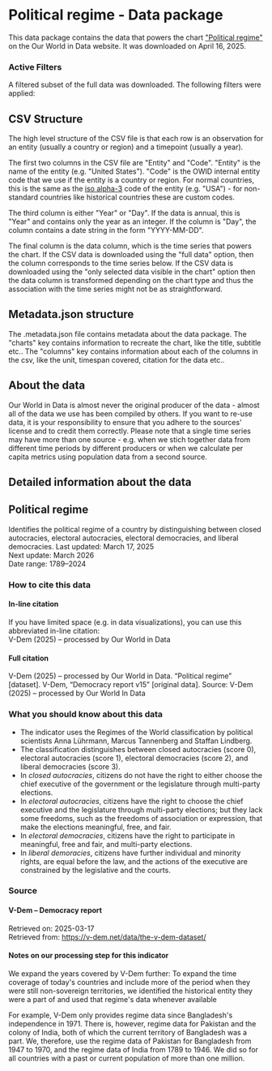# Political regime - Data package

This data package contains the data that powers the chart ["Political regime"](https://ourworldindata.org/grapher/political-regime?v=1&csvType=filtered&useColumnShortNames=false&utm_source=chatgpt.com) on the Our World in Data website. It was downloaded on April 16, 2025.

### Active Filters

A filtered subset of the full data was downloaded. The following filters were applied:

## CSV Structure

The high level structure of the CSV file is that each row is an observation for an entity (usually a country or region) and a timepoint (usually a year).

The first two columns in the CSV file are "Entity" and "Code". "Entity" is the name of the entity (e.g. "United States"). "Code" is the OWID internal entity code that we use if the entity is a country or region. For normal countries, this is the same as the [iso alpha-3](https://en.wikipedia.org/wiki/ISO_3166-1_alpha-3) code of the entity (e.g. "USA") - for non-standard countries like historical countries these are custom codes.

The third column is either "Year" or "Day". If the data is annual, this is "Year" and contains only the year as an integer. If the column is "Day", the column contains a date string in the form "YYYY-MM-DD".

The final column is the data column, which is the time series that powers the chart. If the CSV data is downloaded using the "full data" option, then the column corresponds to the time series below. If the CSV data is downloaded using the "only selected data visible in the chart" option then the data column is transformed depending on the chart type and thus the association with the time series might not be as straightforward.

## Metadata.json structure

The .metadata.json file contains metadata about the data package. The "charts" key contains information to recreate the chart, like the title, subtitle etc.. The "columns" key contains information about each of the columns in the csv, like the unit, timespan covered, citation for the data etc..

## About the data

Our World in Data is almost never the original producer of the data - almost all of the data we use has been compiled by others. If you want to re-use data, it is your responsibility to ensure that you adhere to the sources' license and to credit them correctly. Please note that a single time series may have more than one source - e.g. when we stich together data from different time periods by different producers or when we calculate per capita metrics using population data from a second source.

## Detailed information about the data


## Political regime
Identifies the political regime of a country by distinguishing between closed autocracies, electoral autocracies, electoral democracies, and liberal democracies.
Last updated: March 17, 2025  
Next update: March 2026  
Date range: 1789–2024  


### How to cite this data

#### In-line citation
If you have limited space (e.g. in data visualizations), you can use this abbreviated in-line citation:  
V-Dem (2025) – processed by Our World in Data

#### Full citation
V-Dem (2025) – processed by Our World in Data. “Political regime” [dataset]. V-Dem, “Democracy report v15” [original data].
Source: V-Dem (2025) – processed by Our World In Data

### What you should know about this data
* The indicator uses the Regimes of the World classification by political scientists Anna Lührmann, Marcus Tannenberg and Staffan Lindberg.
* The classification distinguishes between closed autocracies (score 0), electoral autocracies (score 1), electoral democracies (score 2), and liberal democracies (score 3).
* In _closed autocracies_, citizens do not have the right to either choose the chief executive of the government or the legislature through multi-party elections.
* In _electoral autocracies_, citizens have the right to choose the chief executive and the legislature through multi-party elections; but they lack some freedoms, such as the freedoms of association or expression, that make the elections meaningful, free, and fair.
* In _electoral democracies_, citizens have the right to participate in meaningful, free and fair, and multi-party elections.
* In _liberal demoracies_, citizens have further individual and minority rights, are equal before the law, and the actions of the executive are constrained by the legislative and the courts.

### Source

#### V-Dem – Democracy report
Retrieved on: 2025-03-17  
Retrieved from: https://v-dem.net/data/the-v-dem-dataset/  

#### Notes on our processing step for this indicator
We expand the years covered by V-Dem further: To expand the time coverage of today's countries and include more of the period when they were still non-sovereign territories, we identified the historical entity they were a part of and used that regime's data whenever available

For example, V-Dem only provides regime data since Bangladesh's independence in 1971. There is, however, regime data for Pakistan and the colony of India, both of which the current territory of Bangladesh was a part. We, therefore, use the regime data of Pakistan for Bangladesh from 1947 to 1970, and the regime data of India from 1789 to 1946. We did so for all countries with a past or current population of more than one million.


    